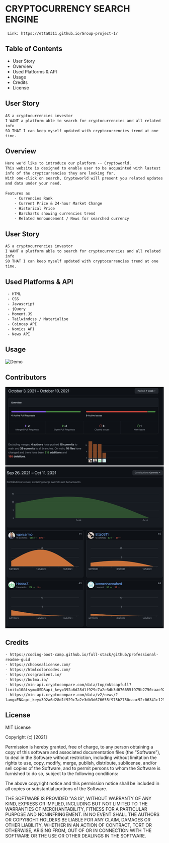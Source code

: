 # CRYPTOCURRENCY SEARCH ENGINE

     Link: https://etta0311.github.io/Group-project-1/
## Table of Contents
   - User Story
   - Overview
   - Used Platforms & API
   - Usage
   - Credits
   - License

## User Story

    AS a cryptocurrencies investor
    I WANT a platform able to search for cryptocurrencies and all related info
    SO THAT I can keep myself updated with cryptocurrencies trend at one time.

## Overview

    Here we'd like to introduce our platform -- Cryptoworld. 
    This website is designed to enable user to be acquainted with lastest info of the cryptcurrencies they are looking for.
    With one-click on search, Cryptoworld will present you related updates and data under your need.

    Features as 
        - Currencies Rank
        - Current Price & 24-hour Market Change
        - Historical Price
        - Barcharts showing currencies trend 
        - Related Announcement / News for searched currency

## User Story

    AS a cryptocurrencies investor
    I WANT a platform able to search for cryptocurrencies and all related info
    SO THAT I can keep myself updated with cryptocurrencies trend at one time.

## Used Platforms & API
     - HTML
     - CSS
     - Javascript
     - jQuery
     - Moment.JS
     - Tailwindcss / Materialise
     - Coincap API
     - Nomics API
     - News API


## Usage
![Demo](./RMimages/CryptoWorld.gif)

## Contributors

![contribution](./RMimages/contributors.png)
![contribution](./RMimages/contributes.png)

## Credits
    - https://coding-boot-camp.github.io/full-stack/github/professional-readme-guid
    - https://choosealicense.com/
    - https://htmlcolorcodes.com/
    - https://cssgradient.io/
    - https://bulma.io/
    - https://min-api.cryptocompare.com/data/top/mktcapfull?limit=10&tsym=USD&api_key=392a6d28d1f929c7a2e3db3d676655f975b2750caac92c06341c1239ade1fbc3
    - https://min-api.cryptocompare.com/data/v2/news/?lang=EN&api_key=392a6d28d1f929c7a2e3db3d676655f975b2750caac92c06341c1239ade1fbc3

    
## License
MIT License

Copyright (c) [2021]

Permission is hereby granted, free of charge, to any person obtaining a copy
of this software and associated documentation files (the "Software"), to deal
in the Software without restriction, including without limitation the rights
to use, copy, modify, merge, publish, distribute, sublicense, and/or sell
copies of the Software, and to permit persons to whom the Software is
furnished to do so, subject to the following conditions:

The above copyright notice and this permission notice shall be included in all
copies or substantial portions of the Software.

THE SOFTWARE IS PROVIDED "AS IS", WITHOUT WARRANTY OF ANY KIND, EXPRESS OR
IMPLIED, INCLUDING BUT NOT LIMITED TO THE WARRANTIES OF MERCHANTABILITY,
FITNESS FOR A PARTICULAR PURPOSE AND NONINFRINGEMENT. IN NO EVENT SHALL THE
AUTHORS OR COPYRIGHT HOLDERS BE LIABLE FOR ANY CLAIM, DAMAGES OR OTHER
LIABILITY, WHETHER IN AN ACTION OF CONTRACT, TORT OR OTHERWISE, ARISING FROM,
OUT OF OR IN CONNECTION WITH THE SOFTWARE OR THE USE OR OTHER DEALINGS IN THE
SOFTWARE.
